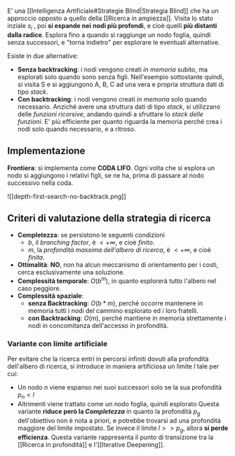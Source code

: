E' una [[Intelligenza Artificiale#Strategie Blind|Strategia Blind]] che ha un approccio opposto a quello della [[Ricerca in ampiezza]].
Visita lo stato inziale $s_i$ , poi **si espande nei** **nodi più profondi**, e cioè quelli **più distanti dalla radice**.
Esplora fino a quando si raggiunge un nodo foglia, quindi senza successori, e "torna indietro" per esplorare le eventuali alternative.

Esiste in due alternative:
- **Senza backtracking**: i nodi vengono creati *in memoria* subito, ma esplorati solo quando sono senza figli.
  Nell'esempio sottostante quindi, si visita S e si aggiungono A, B, C ad una vera e propria struttura dati di tipo *stack*.
- **Con backtracking**: i nodi vengono creati *in memoria* solo quando necessario.
  Anziché avere una struttura dati di tipo *stack*, si utilizzano delle *funzioni ricorsive*, andando quindi a sfruttare lo *stack delle funzioni*.
  E' più efficiente per quanto riguarda la memoria perché crea i nodi solo quando necessario, e a ritroso.

## Implementazione
**Frontiera**: si implementa come **CODA LIFO**.
Ogni volta che si esplora un nodo si aggiungono i relativi figli, se ne ha, prima di passare al nodo successivo nella coda.

![[depth-first-search-no-backtrack.png]]

## Criteri di valutazione della strategia di ricerca
- **Completezza**: se persistono le seguenti condizioni
  - $b$, il *branching factor*, è $<+\infty$, e cioè *finito*.
  - $m$, la *profondità massima dell'albero di ricerca*, è $<+\infty$, e cioè *finita*.
- **Ottimalità**: **NO**, non ha alcun meccanismo di orientamento per i costi, cerca esclusivamente una soluzione.
- **Complessità temporale**: $O(b^m)$, in quanto esplorerà tutto l'albero nel caso peggiore.
- **Complessità spaziale**: 
  - **senza Backtracking**: $O(b*m)$, perché occorre mantenere in memoria tutti i nodi del cammino esplorato ed i loro fratelli.
  - **con Backtracking**: $O(m)$, perché mantiene in memoria strettamente i nodi in concomitanza dell'accesso in profondità.

### Variante con limite artificiale
Per evitare che la ricerca entri in percorsi infiniti dovuti alla profondità dell'albero di ricerca, si introduce in maniera artificiosa un limite $l$ tale per cui:
- Un nodo $n$ viene espanso nei suoi successori solo se la sua profondità $p_n < l$
- Altrimenti viene trattato come un nodo foglia, quindi esplorato
Questa variante **riduce però la *Completezza*** in quanto la profondità $p_g$ dell'obiettivo non è nota a priori, e potrebbe trovarsi ad una profondità maggiore del limite impostato.
Se invece il limite $l >> p_g$, allora **si perde efficienza**.
Questa variante rappresenta il punto di transizione tra la [[Ricerca in profondità]] e l'[[Iterative Deepening]].